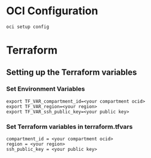# OCI Configuration
```
oci setup config
```

# Terraform 




## Setting up the Terraform variables

### Set Environment Variables
```
export TF_VAR_compartment_id=<your compartment ocid>
export TF_VAR_region=<your region>
export TF_VAR_ssh_public_key=<your public key>
```

### Set Terraform variables in terraform.tfvars
```
compartment_id = <your compartment ocid>
region = <your region>
ssh_public_key = <your public key>
```

